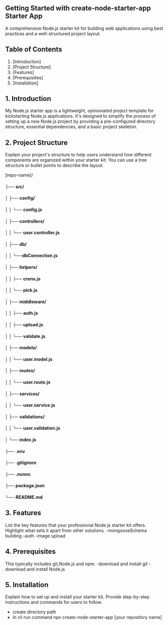 ## Getting Started with create-node-starter-app Starter App
A comprehensive Node.js starter kit for building web applications using best practices and a well-structured project layout.


## Table of Contents

1. [Introduction]
2. [Project Structure]
3. [Features]
4. [Prerequisites]
5. [Installation]


## 1. Introduction
My Node.js starter app is a lightweight, opinionated project template for kickstarting Node.js applications. It's designed to simplify the process of setting up a new Node.js project by providing a pre-configured directory structure, essential dependencies, and a basic project skeleton.

## 2. Project Structure

Explain your project's structure to help users understand how different components are organized within your starter kit. You can use a tree structure or bullet points to describe the layout.

[repo-name]/
 #### ├── src/
 #### │    ├── config/
 #### │   │   └── config.js
 #### │   ├── controllers/
 #### │   │   └── user.controller.js
 #### │   ├── db/
 #### │   │   └──dbConnection.js
 #### │   ├── helpers/
 #### │   │   ├── crons.js
 #### │   │   └── pick.js
 #### │   ├── middleware/
 #### │   │   ├── auth.js
 #### │   │   ├── upload.js
 #### │   │   └── validate.js
 #### │   ├── models/
 #### │   │   └── user.model.js
 #### │   ├── routes/
 #### │   │   └── user.route.js
 #### │   ├── services/
 #### │   │   └── user.service.js
 #### │   ├── validations/
 #### │   │   └── user.validation.js
 #### │   └── index.js
 #### ├── .env
 #### ├── .gitignore
 #### ├── .nvmrc
 #### ├── package.json
 #### └── README.md

## 3. Features
List the key features that your professional Node.js starter kit offers. Highlight what sets it apart from other solutions.
   -mongooseSchema building
   -auth
   -image upload

## 4. Prerequisites
 This typically includes git,Node.js and npm.
   -download and install git
   -download and install Node.js

## 5. Installation
Explain how to set up and install your starter kit. Provide step-by-step instructions and commands for users to follow.
  - create directory path
  - In cli run command npx create-node-starter-app [your repository name]
